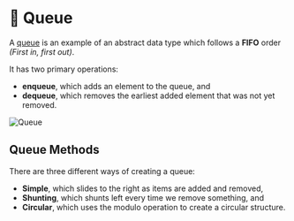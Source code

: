 ﻿# 🧍 Queue

A [queue](https://en.wikipedia.org/wiki/Queue_(abstract_data_type)) is an example of an abstract data type which follows a **FIFO** order _(First in, first out)_.

It has two primary operations: 
* **enqueue**, which adds an element to the queue, and
* **dequeue**, which removes the earliest added element that was not yet removed.

![Queue](https://i.imgur.com/5Mkd9Q8.png)

## Queue Methods
There are three different ways of creating a queue:
* **Simple**, which slides to the right as items are added and removed,
* **Shunting**, which shunts left every time we remove something, and
* **Circular**, which uses the modulo operation to create a circular structure.
